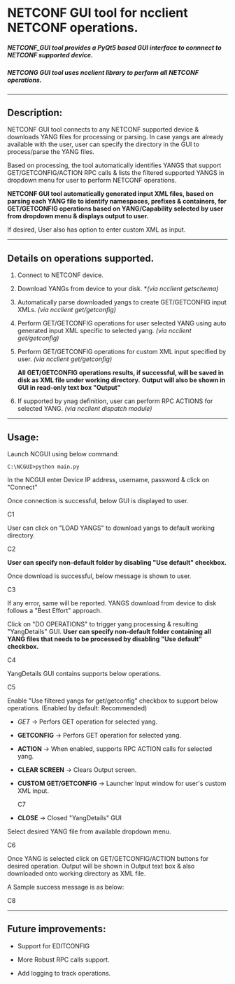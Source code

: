  # NETCONF GUI tool for ncclient NETCONF operations.

 ##### NETCONF_GUI tool provides a PyQt5 based GUI interface to connnect to NETCONF supported device.
 ##### NETCONG GUI tool uses ncclient library to perform all NETCONF operations.
 
 ---
 
 ## Description:
 
 NETCONF GUI tool connects to any NETCONF supported device & downloads YANG files for processing or parsing.
 In case yangs are already available with the user, user can specify the directory in the GUI to process/parse the YANG files.
 
 Based on processing, the tool automatically identifies YANGS that support GET/GETCONFIG/ACTION RPC calls & lists the filtered supported YANGS in dropdown menu for user to perform NETCONF operations.
 
 **NETCONF GUI tool automatically generated input XML files, based on parsing each YANG file to identify namespaces, prefixes & containers, for GET/GETCONFIG operations based on YANG/Capability selected by user from dropdown menu & displays output to user.**
 
 If desired, User also has option to enter custom XML as input.
 
 ---
 
 ## Details on operations supported.
 
 1. Connect to NETCONF device.
 2. Download YANGs from device to your disk. **(via ncclient getschema)*
 3. Automatically parse downloaded yangs to create GET/GETCONFIG input XMLs. *(via ncclient get/getconfig)*
 4. Perform GET/GETCONFIG operations for user selected YANG using auto generated input XML specific to selected yang.  *(via ncclient get/getconfig)*
 5. Perform GET/GETCONFIG operations for custom XML input specified by user. *(via ncclient get/getconfig)*
 
	**All GET/GETCONFIG operations results, if successful, will be saved in disk as XML file under working directory.**
	**Output will also be shown in GUI in read-only text box "Output"**

 6. If supported by ynag definition, user can perform RPC ACTIONS for selected YANG. *(via ncclient dispatch module)*
 
 ---

 ## Usage:

 Launch NCGUI using below command:

 ```C:\NCGUI>python main.py```

 In the NCGUI enter Device IP address, username, password & click on "Connect"

 Once connection is successful, below GUI is displayed to user.

C1

 User can click on "LOAD YANGS" to download yangs to default working directory.

C2

 **User can specify non-default folder by disabling "Use default" checkbox.**

 Once download is successful, below message is shown to user.

C3

 If any error, same will be reported. YANGS download from device to disk follows a "Best Effort" approach.

 Click on "DO OPERATIONS" to trigger yang processing & resulting "YangDetails" GUI.
 **User can specify non-default folder containing all YANG files that needs to be processed by disabling "Use default" checkbox.**


C4

 YangDetails GUI contains supports below operations.

C5

 Enable "Use filtered yangs for get/getconfig" checkbox to support below operations. (Enabled by default: Recommended)

* *GET* -> Perfors GET operation for selected yang.

* **GETCONFIG** -> Perfors GET operation for selected yang.
	
* **ACTION** -> When enabled, supports RPC ACTION calls for selected yang.

* **CLEAR SCREEN** -> Clears Output screen.
	
* **CUSTOM GET/GETCONFIG** -> Launcher Input window for user's custom XML input.
			
	C7
	

* **CLOSE** -> Closed "YangDetails" GUI
	
 Select desired YANG file from available dropdown menu.

C6



 Once YANG is selected click on GET/GETCONFIG/ACTION buttons for desired operation.
 Output will be shown in Output text box & also downloaded onto working directory as XML file.

 A Sample success message is as below:

C8

 ---


## Future improvements:

* Support for EDITCONFIG

* More Robust RPC calls support.

* Add logging to track operations.

